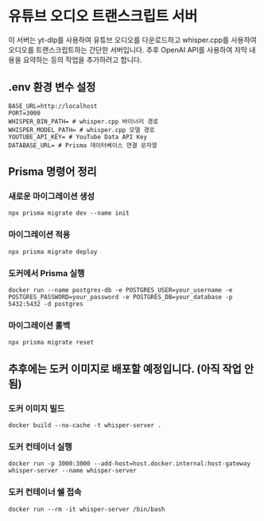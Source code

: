 # 유튜브 오디오 트랜스크립트 서버
이 서버는 yt-dlp를 사용하여 유튜브 오디오를 다운로드하고 whisper.cpp를 사용하여 오디오를 트랜스크립트하는 간단한 서버입니다. 추후 OpenAI API를 사용하여 자막 내용을 요약하는 등의 작업을 추가하려고 합니다. 

## .env 환경 변수 설정
```
BASE_URL=http://localhost
PORT=3000
WHISPER_BIN_PATH= # whisper.cpp 바이너리 경로
WHISPER_MODEL_PATH= # whisper.cpp 모델 경로
YOUTUBE_API_KEY= # YouTube Data API Key
DATABASE_URL= # Prisma 데이터베이스 연결 문자열
```

## Prisma 명령어 정리
### 새로운 마이그레이션 생성
```
npx prisma migrate dev --name init
```

### 마이그레이션 적용
```
npx prisma migrate deploy
```

### 도커에서 Prisma 실행
```
docker run --name postgres-db -e POSTGRES_USER=your_username -e POSTGRES_PASSWORD=your_password -e POSTGRES_DB=your_database -p 5432:5432 -d postgres
```

### 마이그레이션 롤백
```
npx prisma migrate reset
```

## 추후에는 도커 이미지로 배포할 예정입니다. (아직 작업 안됨)
### 도커 이미지 빌드
```
docker build --no-cache -t whisper-server .
```

### 도커 컨테이너 실행
```
docker run -p 3000:3000 --add-host=host.docker.internal:host-gateway whisper-server --name whisper-server
```

### 도커 컨테이너 쉘 접속
```
docker run --rm -it whisper-server /bin/bash
```
